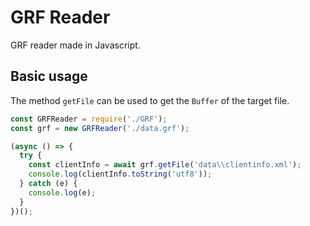 # GRF Reader
GRF reader made in Javascript.

## Basic usage
The method `getFile` can be used to get the `Buffer` of the target file.

```js
const GRFReader = require('./GRF');
const grf = new GRFReader('./data.grf');

(async () => {
  try {
    const clientInfo = await grf.getFile('data\\clientinfo.xml');
    console.log(clientInfo.toString('utf8'));
  } catch (e) {
    console.log(e);
  }
})();
```
